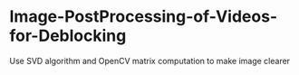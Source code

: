 # Image-PostProcessing-of-Videos-for-Deblocking
Use SVD algorithm and OpenCV matrix computation to make image clearer
